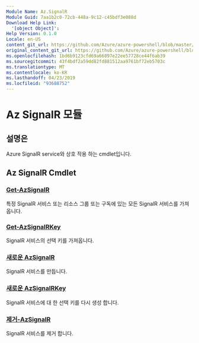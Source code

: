 ```yaml
---
Module Name: Az.SignalR
Module Guid: 7aa1b2c0-72cb-448a-9c12-c45bdf3e088d
Download Help Link:
  '[object Object]': 
Help Version: 0.1.0
Locale: en-US
content_git_url: https://github.com/Azure/azure-powershell/blob/master/src/SignalR/SignalR/help/Az.SignalR.md
original_content_git_url: https://github.com/Azure/azure-powershell/blob/master/src/SignalR/SignalR/help/Az.SignalR.md
ms.openlocfilehash: 1bd6b9123cfd69a66897e22ee57728ce44f6ab39
ms.sourcegitcommit: 43f4bdf2a59dd82fd881512aa9761bf72eb5703c
ms.translationtype: MT
ms.contentlocale: ko-KR
ms.lasthandoff: 04/23/2019
ms.locfileid: "93688752"
---
```

# Az SignalR 모듈
## 설명은
Azure SignalR service와 상호 작용 하는 cmdlet입니다.

## Az SignalR Cmdlet
### [Get-AzSignalR](Get-AzSignalR.md)
특정 SignalR 서비스 또는 리소스 그룹 또는 구독에 있는 모든 SignalR 서비스를 가져옵니다.

### [Get-AzSignalRKey](Get-AzSignalRKey.md)
SignalR 서비스의 선택 키를 가져옵니다.

### [새로운 AzSignalR](New-AzSignalR.md)
SignalR 서비스를 만듭니다.

### [새로운 AzSignalRKey](New-AzSignalRKey.md)
SignalR 서비스에 대 한 선택 키를 다시 생성 합니다.

### [제거-AzSignalR](Remove-AzSignalR.md)
SignalR 서비스를 제거 합니다.

